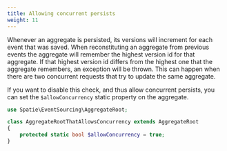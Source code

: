 ```yaml
---
title: Allowing concurrent persists
weight: 11
---
```


Whenever an aggregate is persisted, its versions will increment for each event that was saved. When reconstituting an aggregate from previous events the aggregate will remember the highest version id for that aggregate. If that highest version id differs from the highest one that the aggregate remembers, an exception will be thrown. This can happen when there are two concurrent requests that try to update the same aggregate.

If you want to disable this check, and thus allow concurrent persists, you can set the `$allowConcurrency` static property on the aggregate.

```php
use Spatie\EventSourcing\AggregateRoot;

class AggregateRootThatAllowsConcurrency extends AggregateRoot
{
    protected static bool $allowConcurrency = true;
}
```
